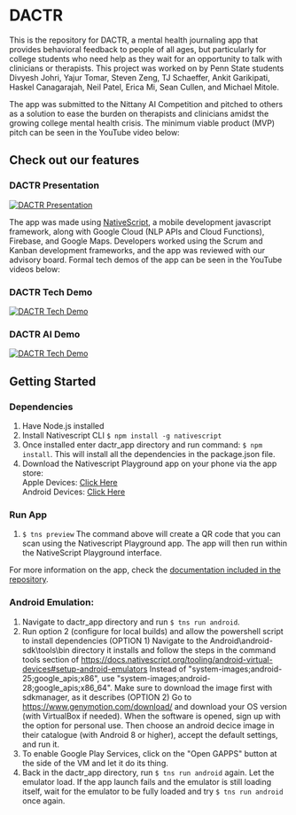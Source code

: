 # DACTR

This is the repository for DACTR, a mental health journaling app that provides behavioral feedback to people of all ages, but particularly for college students who need help as they wait for an opportunity to talk with clinicians or therapists. This project was worked on by Penn State students Divyesh Johri, Yajur Tomar, Steven Zeng, TJ Schaeffer, Ankit Garikipati, Haskel Canagarajah, Neil Patel, Erica Mi, Sean Cullen, and Michael Mitole.

The app was submitted to the Nittany AI Competition and pitched to others as a solution to ease the burden on therapists and clinicians amidst the growing college mental health crisis. The minimum viable product (MVP) pitch can be seen in the YouTube video below:
## Check out our features
### DACTR Presentation
[![DACTR Presentation](http://img.youtube.com/vi/DpVwCKWFd8k/0.jpg)](https://www.youtube.com/watch?v=DpVwCKWFd8k)

The app was made using [NativeScript](https://nativescript.org/), a mobile development javascript framework, along with Google Cloud (NLP APIs and Cloud Functions), Firebase, and Google Maps. Developers worked using the Scrum and Kanban development frameworks, and the app was reviewed with our advisory board. Formal tech demos of the app can be seen in the YouTube videos below:

### DACTR Tech Demo
[![DACTR Tech Demo](http://img.youtube.com/vi/2tTkzdhkGiQ/0.jpg)](https://www.youtube.com/watch?v=2tTkzdhkGiQ)
### DACTR AI Demo
[![DACTR Tech Demo](http://img.youtube.com/vi/Hqq4ZpJXFCw/0.jpg)](https://www.youtube.com/watch?v=Hqq4ZpJXFCw)

## Getting Started
### Dependencies

1. Have Node.js installed
2. Install Nativescript CLI ```$ npm install -g nativescript```
3. Once installed enter dactr_app directory and run command: ```$ npm install```. This will install all the dependencies in the package.json file.
4. Download the Nativescript Playground app on your phone via the app store:  
  Apple Devices: [Click Here](https://apps.apple.com/us/app/nativescript-playground/id1263543946)  
  Android Devices: [Click Here](https://play.google.com/store/apps/details?id=org.nativescript.play&hl=en_US&gl=US)

### Run App
1. ```$ tns preview``` The command above will create a QR code that you can scan using the Nativescript Playground app. The app will then run within the NativeScript Playground interface.

For more information on the app, check the [documentation included in the repository](https://github.com/stevenzengg/dactr_app/blob/master/documentation/DACTR%20Documentation%20Final.pdf).

### Android Emulation:
1. Navigate to dactr_app directory and run ```$ tns run android```.
2. Run option 2 (configure for local builds) and allow the powershell script to install dependencies
(OPTION 1) Navigate to the Android\android-sdk\tools\bin directory it installs and follow the steps in the command tools section of https://docs.nativescript.org/tooling/android-virtual-devices#setup-android-emulators
Instead of "system-images;android-25;google_apis;x86", use "system-images;android-28;google_apis;x86_64". Make sure to download the image first with sdkmanager, as it describes
(OPTION 2) Go to https://www.genymotion.com/download/ and download your OS version (with VirtualBox if needed). When the software is opened, sign up with the option for personal use. Then choose an android decice image in their catalogue (with Android 8 or higher), accept the default settings, and run it.
3. To enable Google Play Services, click on the "Open GAPPS" button at the side of the VM and let it do its thing.
4. Back in the dactr_app directory, run ```$ tns run android``` again. Let the emulator load. If the app launch fails and the emulator is still loading itself, wait for the emulator to be fully loaded and try ```$ tns run android``` once again.

